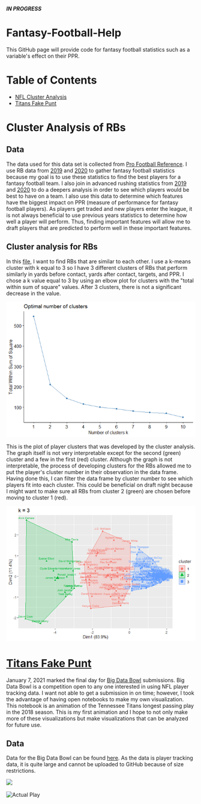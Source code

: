 ***IN PROGRESS***
# Fantasy-Football-Help

This GitHub page will provide code for fantasy football statistics such as a variable's effect on their PPR.

# Table of Contents

* [NFL Cluster Analysis](https://github.com/mattflaherty97/Fantasy-Football-Help/tree/main/cluster_analysis)
* [Titans Fake Punt](https://github.com/mattflaherty97/Fantasy-Football-Help/tree/main/titans_fake_punt)

# Cluster Analysis of RBs

## Data

The data used for this data set is collected from [Pro Football Reference](https://www.pro-football-reference.com/). I use RB data from [2019](https://www.pro-football-reference.com/years/2019/fantasy.htm) and [2020](https://www.pro-football-reference.com/years/2020/fantasy.htm) to gather fantasy football statistics because my goal is to use these statistics to find the best players for a fantasy football team. I also join in advanced rushing statistics from [2019](https://www.pro-football-reference.com/years/2019/rushing_advanced.htm) and [2020](https://www.pro-football-reference.com/years/2020/rushing_advanced.htm) to do a deepers analysis in order to see which players would be best to have on a team. I also use this data to determine which features have the biggest impact on PPR (measure of performance for fantasy football players). As players get traded and new players enter the league, it is not always beneficial to use previous years statistics to determine how well a player will perform. Thus, finding important features will allow me to draft players that are predicted to perform well in these important features.

## Cluster analysis for RBs

In this [file](https://github.com/mattflaherty97/Fantasy-Football-Help/blob/main/cluster_analysis.md), I want to find RBs that are similar to each other. I use a k-means cluster with k equal to 3 so I have 3 different clusters of RBs that perform similarly in yards before contact, yards after contact, targets, and PPR. I chose a k value equal to 3 by using an elbow plot for clusters with the "total within sum of square" values. After 3 clusters, there is not a significant decrease in the value.

![Elbow Plot](https://github.com/mattflaherty97/Fantasy-Football-Help/blob/main/cluster_analysis/cluster_analysis_files/figure-gfm/unnamed-chunk-4-1.png)

This is the plot of player clusters that was developed by the cluster analysis. The graph itself is not very interpretable except for the second (green) cluster and a few in the first (red) cluster. Although the graph is not interpretable, the process of developing clusters for the RBs allowed me to put the player's cluster number in their observation in the data frame. Having done this, I can filter the data frame by cluster number to see which players fit into each cluster. This could be beneficial on draft night because I might want to make sure all RBs from cluster 2 (green) are chosen before moving to cluster 1 (red).

![Cluster Analysis](https://github.com/mattflaherty97/Fantasy-Football-Help/blob/main/cluster_analysis/cluster_analysis_files/figure-gfm/unnamed-chunk-5-1.png)

# [Titans Fake Punt](https://github.com/mattflaherty97/Fantasy-Football-Help/blob/main/titans_fake_punt/titans_tracking.ipynb)

January 7, 2021 marked the final day for [Big Data Bowl](https://www.kaggle.com/c/nfl-big-data-bowl-2021) submissions. Big Data Bowl is a competition open to any one interested in using NFL player tracking data. I want not able to get a submission in on time; however, I took the advantage of having open notebooks to make my own visualization. This notebook is an animation of the Tennessee Titans longest passing play in the 2018 season. This is my first animation and I hope to not only make more of these visualizations but make visualizations that can be analyzed for future use.

## Data

Data for the Big Data Bowl can be found [here](https://www.kaggle.com/c/nfl-big-data-bowl-2021/data). As the data is player tracking data, it is quite large and cannot be uploaded to GitHub because of size restrictions.

![](https://github.com/mattflaherty97/Fantasy-Football-Help/blob/main/titans_fake_punt/titans_fk_punt.gif)

![Actual Play](https://github.com/mattflaherty97/Fantasy-Football-Help/blob/main/titans_fake_punt/gif.gif)
